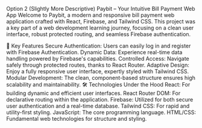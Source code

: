 Option 2 (Slightly More Descriptive)
Paybit – Your Intuitive Bill Payment Web App
Welcome to Paybit, a modern and responsive bill payment web application crafted with React, Firebase, and Tailwind CSS. This project was a key part of a web development learning journey, focusing on a clean user interface, robust protected routing, and seamless Firebase authentication.

🚀 Key Features
Secure Authentication: Users can easily log in and register with Firebase Authentication.
Dynamic Data: Experience real-time data handling powered by Firebase's capabilities.
Controlled Access: Navigate safely through protected routes, thanks to React Router.
Adaptive Design: Enjoy a fully responsive user interface, expertly styled with Tailwind CSS.
Modular Development: The clean, component-based structure ensures high scalability and maintainability.
🛠️ Technologies Under the Hood
React: For building dynamic and efficient user interfaces.
React Router DOM: For declarative routing within the application.
Firebase: Utilized for both secure user authentication and a real-time database.
Tailwind CSS: For rapid and utility-first styling.
JavaScript: The core programming language.
HTML/CSS: Fundamental web technologies for structure and styling.
